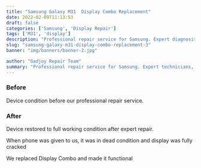 ```yaml
---
title: "Samsung Galaxy M31  Display Combo Replacement"
date: 2022-02-09T11:13:53
draft: false
categories: ['Samsung', 'Display Repair']
tags: ['M31', 'display']
description: "Professional repair service for Samsung. Expert diagnosis and quality repairs in Bangalore."
slug: "samsung-galaxy-m31-display-combo-replacement-3"
banner: "img/banners/banner-2.jpg"

author: "Gadjoy Repair Team"
summary: "Professional repair service for Samsung. Expert technicians, quality parts, warranty included."
---
```


### Before

Device condition before our professional repair service.

### After

Device restored to full working condition after expert repair.

When phone was given to us, it was in dead condition and display was fully cracked

We replaced Display Combo and made it functional
